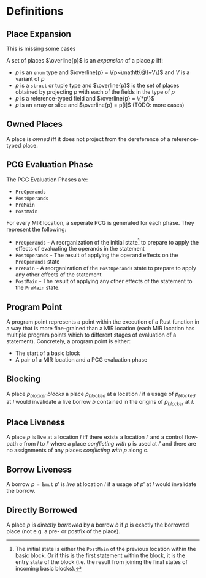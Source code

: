 # Definitions

## Place Expansion

<div class="warning">
This is missing some cases
</div>

A set of places $\overline{p}$ is an *expansion* of a place *p* iff:
- $p$ is an `enum` type and $\overline{p} = \{p~\mathtt{@}~V\}$ and $V$ is a variant of $p$
- $p$ is a `struct` or tuple type and $\overline{p}$ is the set of places obtained by projecting $p$ with each of the fields in the type of $p$
- $p$ is a reference-typed field and $\overline{p} = \{*p\}$
- $p$ is an array or slice and $\overline{p} = p[i]$ (TODO: more cases)

## Owned Places

A place is *owned* iff it does not project from the dereference of a
reference-typed place.

## PCG Evaluation Phase

The PCG Evaluation Phases are:

- `PreOperands`
- `PostOperands`
- `PreMain`
- `PostMain`

For every MIR location, a seperate PCG is generated for each phase. They represent the following:

- `PreOperands` - A reorganization of the initial state[^initial] to prepare to apply the effects of evaluating the operands in the statement
- `PostOperands` - The result of applying the operand effects on the `PreOperands` state
- `PreMain` - A reorganization of the `PostOperands` state to prepare to apply any other effects of the statement
- `PostMain` - The result of applying any other effects of the statement to the `PreMain` state.
[^initial]: The initial state is either the `PostMain` of the previous location within the basic block. Or if this is the first statement within the block, it is the entry state of the block (i.e. the result from joining the final states of incoming basic blocks).

## Program Point

A program point represents a point within the execution of a Rust function in a
way that is more fine-grained than a MIR location (each MIR location has
multiple program points which to different stages of evaluation of a statement).
Concretely, a program point is either:
- The start of a basic block
- A pair of a MIR location and a PCG evaluation phase

## Blocking

A place $p_{blocker}$ *blocks* a place $p_{blocked}$ at a location $l$ if a
usage of $p_{blocked}$ at $l$ would invalidate a live borrow $b$ contained in the origins of $p_{blocker}$ at $l$.

## Place Liveness

A place $p$ is live at a location $l$ iff there exists a location $l'$ and a control flow-path $c$ from $l$ to $l'$ where a place *conflicting with* $p$ is used at $l'$ and there are no assignments of any places *conflicting with* $p$ along c.

## Borrow Liveness

A borrow $p = \&\texttt{mut}~p'$ is *live* at location $l$ if a usage of $p'$ at
$l$ would invalidate the borrow.

## Directly Borrowed

A place $p$ is *directly borrowed* by a borrow $b$ if $p$ is exactly the borrowed place (not e.g. a pre- or postfix of the place).

